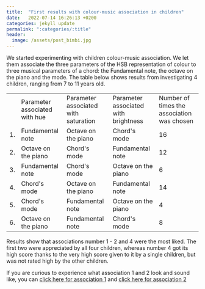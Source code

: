 ```yaml
---
title:  "First results with colour-music association in children"
date:   2022-07-14 16:26:13 +0200
categories: jekyll update
permalink: ":categories/:title"
header:
  image: /assets/post_bimbi.jpg
---
```

We started experimenting with children colour-music association. We let them associate the three parameters of the HSB representation of colour to three musical parameters of a chord: the Fundamental note, the octave on the piano and the mode.
The table below shows results from investigating 4 children, ranging from 7 to 11 years old.

<table>
  <tr>
    <td> </td>
    <td>Parameter associated with hue</td>
    <td>Parameter associated with saturation</td>
    <td>Parameter associated with brightness</td>
    <td>Number of times the association was chosen</td>
  </tr>
  <tr>
    <td>1.</td>
    <td>Fundamental note</td>
    <td>Octave on the piano</td>
    <td>Chord's mode</td>
    <td>16</td>
  </tr>
  <tr>
    <td>2.</td>
    <td>Octave on the piano</td>
    <td>Chord's mode</td>
    <td>Fundamental note</td>
    <td>12</td>
  </tr>
  <tr>
    <td>3.</td>
    <td>Fundamental note</td>
    <td>Chord's mode</td>
    <td>Octave on the piano</td>
    <td>6</td>
  </tr>
  <tr>
    <td>4.</td>
    <td>Chord's mode</td>
    <td>Octave on the piano</td>
    <td>Fundamental note</td>
    <td>14</td>
  </tr>
  <tr>
    <td>5.</td>
    <td>Chord's mode</td>
    <td>Fundamental note</td>
    <td>Octave on the piano</td>
    <td>4</td>
  </tr>
  <tr>
    <td>6.</td>
    <td>Octave on the piano</td>
    <td>Fundamental note</td>
    <td>Chord's mode</td>
    <td>8</td>
  </tr>
</table>

Results show that associations number 1 - 2 and 4 were the most liked. The first two were appreciated by all four children, whereas number 4 got its high score thanks to the very high score given to it by a single children, but was not rated high by the other children.

If you are curious to experience what association 1 and 2 look and sound like, you can
[click here for association 1](/beyond_sensing/p5/ColorPickerArmonico/) and
[click here for association 2](/beyond_sensing/p5/TestMappatura/)
